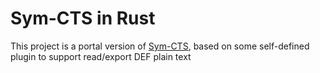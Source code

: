 # Sym-CTS in Rust
This project is a portal version of [Sym-CTS](https://github.com/erihsu/Sym-CTS), based on some self-defined plugin to support read/export DEF plain text

